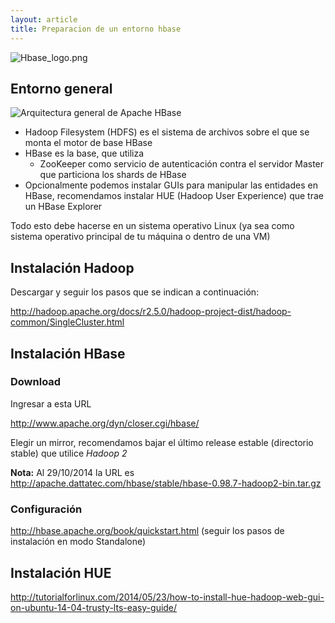 ```yaml
---
layout: article
title: Preparacion de un entorno hbase
---
```

![](Hbase_logo.png "Hbase_logo.png")

Entorno general
---------------

![Arquitectura general de Apache HBase](ArquitecturaHBase.png "Arquitectura general de Apache HBase")

-   Hadoop Filesystem (HDFS) es el sistema de archivos sobre el que se monta el motor de base HBase
-   HBase es la base, que utiliza
    -   ZooKeeper como servicio de autenticación contra el servidor Master que particiona los shards de HBase
-   Opcionalmente podemos instalar GUIs para manipular las entidades en HBase, recomendamos instalar HUE (Hadoop User Experience) que trae un HBase Explorer

Todo esto debe hacerse en un sistema operativo Linux (ya sea como sistema operativo principal de tu máquina o dentro de una VM)

Instalación Hadoop
------------------

Descargar y seguir los pasos que se indican a continuación:

<http://hadoop.apache.org/docs/r2.5.0/hadoop-project-dist/hadoop-common/SingleCluster.html>

Instalación HBase
-----------------

### Download

Ingresar a esta URL

<http://www.apache.org/dyn/closer.cgi/hbase/>

Elegir un mirror, recomendamos bajar el último release estable (directorio stable) que utilice *Hadoop 2*

**Nota:** Al 29/10/2014 la URL es <http://apache.dattatec.com/hbase/stable/hbase-0.98.7-hadoop2-bin.tar.gz>

### Configuración

<http://hbase.apache.org/book/quickstart.html> (seguir los pasos de instalación en modo Standalone)

Instalación HUE
---------------

<http://tutorialforlinux.com/2014/05/23/how-to-install-hue-hadoop-web-gui-on-ubuntu-14-04-trusty-lts-easy-guide/>
